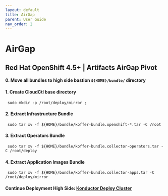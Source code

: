 ```yaml
---
layout: default
title: AirGap
parent: User Guide
nav_order: 2
---
```


# AirGap
## Red Hat OpenShift 4.5+ | Artifacts AirGap Pivot
#### 0. Move all bundles to high side bastion `${HOME}/bundle/` directory
#### 1. Create CloudCtl base directory
```
 sudo mkdir -p /root/deploy/mirror ;
```
#### 2. Extract Infrastructure Bundle
```
 sudo tar xv -f ${HOME}/bundle/koffer-bundle.openshift-*.tar -C /root
```
#### 3. Extract Operators Bundle
```
 sudo tar xv -f ${HOME}/bundle/koffer-bundle.collector-operators.tar -C /root/deploy
```
#### 4. Extract Application Images Bundle
```
 sudo tar xv -f ${HOME}/bundle/koffer-bundle.collector-apps.tar -C /root/deploy/mirror
```
#### Continue Deployment High Side: [Konductor Deploy Cluster]    
[Quay.io Image Pull Secret]:https://cloud.redhat.com/openshift/install/metal/user-provisioned
[Konductor Deploy Cluster]:https://codectl.io/docs/user-guide/deploy
